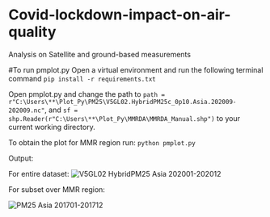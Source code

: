 # Covid-lockdown-impact-on-air-quality
Analysis on Satellite and ground-based measurements


#To run pmplot.py
Open a virtual environment and run the following terminal command `pip install -r requirements.txt`<br />



Open pmplot.py and change the path to `path = r"C:\Users\**\Plot_Py\PM25\V5GL02.HybridPM25c_0p10.Asia.202009-202009.nc"`,
and `sf = shp.Reader(r"C:\Users\**\Plot_Py\MMRDA\MMRDA_Manual.shp")` to your current working directory.

To obtain the plot for MMR region run: `python pmplot.py`<br />

Output:

For entire dataset:
![V5GL02 HybridPM25 Asia 202001-202012](https://user-images.githubusercontent.com/79834018/152342049-dfb9ecc3-83a8-4609-ab1f-4f37f9c65515.png)

For subset over MMR region:

![PM25 Asia 201701-201712](https://user-images.githubusercontent.com/79834018/152342108-c25e6566-56de-4b7f-bcf0-95dd33725128.png)

